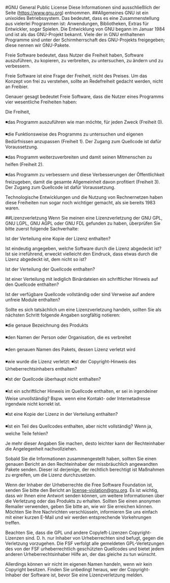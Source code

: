 #GNU General Public License
Diese Informationen sind ausschließlich der Seite (https://www.gnu.org) entnommen.
##Allgemeines
GNU ist ein unixoides Betriebssystem. Das bedeutet, dass es eine Zusammenstellung aus vielerlei Programmen ist: Anwendungen, Bibliotheken, Extras für Entwickler, sogar Spielen. Die Entwicklung von GNU begann im Januar 1984 und ist als das GNU-Projekt bekannt. Viele der in GNU enthaltenen Programme sind unter der Schirmherrschaft des GNU-Projekts freigegeben; diese nennen wir GNU-Pakete.

Freie Software bedeutet, dass Nutzer die Freiheit haben, Software auszuführen, zu kopieren, zu verbreiten, zu untersuchen, zu ändern und zu verbessern.

Freie Software ist eine Frage der Freiheit, nicht des Preises. Um das Konzept von frei zu verstehen, sollte an Redefreiheit gedacht werden, nicht an Freibier.

Genauer gesagt bedeutet Freie Software, dass die Nutzer eines Programms vier wesentliche Freiheiten haben:

Die Freiheit,

◾das Programm auszuführen wie man möchte, für jeden Zweck (Freiheit 0).

◾die Funktionsweise des Programms zu untersuchen und eigenen Bedürfnissen anzupassen (Freiheit 1). Der Zugang zum Quellcode ist dafür Voraussetzung.

◾das Programm weiterzuverbreiten und damit seinen Mitmenschen zu helfen (Freiheit 2).

◾das Programm zu verbessern und diese Verbesserungen der Öffentlichkeit freizugeben, damit die gesamte Allgemeinheit davon profitiert (Freiheit 3). Der Zugang zum Quellcode ist dafür Voraussetzung.


Technologische Entwicklungen und die Nutzung von Rechnernetzen haben diese Freiheiten nun sogar noch wichtiger gemacht, als sie bereits 1983 waren.

##Lizenzverletzung
Wenn Sie meinen eine Lizenzverletzung der GNU GPL, GNU LGPL, GNU AGPL oder GNU FDL gefunden zu haben,
überprüfen Sie bitte zuerst folgende Sachverhalte:

Ist der Verteilung eine Kopie der Lizenz enthalten?

Ist eindeutig angegeben, welche Software durch die Lizenz abgedeckt ist? Ist sie irreführend, erweckt vielleicht den Eindruck, dass etwas durch die Lizenz abgedeckt ist, dem nicht so ist?

Ist der Verteilung der Quellcode enthalten?

Ist einer Verteilung mit lediglich Binärdateien ein schriftlicher Hinweis auf den Quellcode enthalten?

Ist der verfügbare Quellcode vollständig oder sind Verweise auf andere unfreie Module enthalten?

Sollte es sich tatsächlich um eine Lizenzverletzung handeln, sollten Sie als nächsten Schritt folgende Angaben sorgfältig notieren:

◾die genaue Bezeichnung des Produkts

◾den Namen der Person oder Organisation, die es verbreitet

◾den genauen Namen des Pakets, dessen Lizenz verletzt wird

◾wie wurde die Lizenz verletzt: ◾Ist der Copyright-Hinweis des Urheberrechtsinhabers enthalten?

◾Ist der Quellcode überhaupt nicht enthalten?

◾Ist ein schriftlicher Hinweis im Quellcode enthalten, er sei in irgendeiner Weise unvollständig? Bspw. wenn eine Kontakt- oder Internetadresse irgendwie nicht korrekt ist.

◾Ist eine Kopie der Lizenz in der Verteilung enthalten?

◾Ist ein Teil des Quellcodes enthalten, aber nicht vollständig? Wenn ja, welche Teile fehlen?


Je mehr dieser Angaben Sie machen, desto leichter kann der Rechteinhaber die Angelegenheit nachvollziehen.

Sobald Sie die Informationen zusammengestellt haben, sollten Sie einen genauen Bericht an den Rechteinhaber der missbräuchlich angewandten Pakete senden. Dieser ist derjenige, der rechtlich berechtigt ist Maßnahmen zu ergreifen, um die Lizenz durchzusetzen.

Wenn der Inhaber der Urheberrechte die Free Software Foundation ist, senden Sie bitte den Bericht an <license-violation@gnu.org>. Es ist wichtig, dass wir Ihnen eine Antwort senden können, um weitere Informationen über die Verletzung oder das Produkts zu erhalten. Sollten Sie einen anonymen Remailer verwenden, geben Sie bitte an, wie wir Sie erreichen können. Möchten Sie Ihre Nachrichten verschlüsseln, informieren Sie uns einfach mit einer kurzen E-Mail und wir werden entsprechende Vorkehrungen treffen.

Beachten Sie, dass die GPL und andere Copyleft-Lizenzen Copyright-Lizenzen sind. D. h. nur Inhaber von Urheberrechten sind befugt, gegen die Verletzung vorzugehen. Die FSF verfolgt alle gemeldeten GPL-Verletzungen des von der FSF urheberrechtlich geschützten Quellcodes und bietet jedem anderen Urheberrechtsinhaber Hilfe an, der das gleiche zu tun wünscht.

Allerdings können wir nicht im eigenen Namen handeln, wenn wir kein Copyright besitzen. Finden Sie unbedingt heraus, wer der Copyright-Inhaber der Software ist, bevor Sie eine Lizenzverletzung melden.

